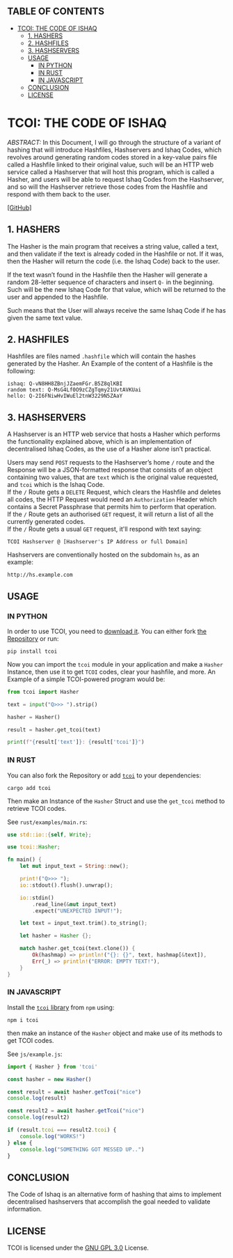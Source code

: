 ## TABLE OF CONTENTS
- [TCOI: THE CODE OF ISHAQ](#tcoi-the-code-of-ishaq)
  - [1. HASHERS](#1-hashers)
  - [2. HASHFILES](#2-hashfiles)
  - [3. HASHSERVERS](#3-hashservers)
  - [USAGE](#usage)
    - [IN PYTHON](#in-python)
    - [IN RUST](#in-rust)
    - [IN JAVASCRIPT](#in-javascript)
  - [CONCLUSION](#conclusion)
  - [LICENSE](#license)

# TCOI: THE CODE OF ISHAQ

*ABSTRACT:* In this Document, I will go through the structure of a variant of hashing that will introduce Hashfiles, Hashservers and Ishaq Codes, which revolves around generating random codes stored in a key-value pairs file called a Hashfile linked to their original value, such will be an HTTP web service called a Hashserver that will host this program, which is called a Hasher, and users will be able to request Ishaq Codes from the Hashserver, and so will the Hashserver retrieve those codes from the Hashfile and respond with them back to the user.

[[GitHub]](https://github.com/QurashiAkh/tcoi/)

## 1. HASHERS

The Hasher is the main program that receives a string value, called a text, and then validate if the text is already coded in the Hashfile or not. If it was, then the Hasher will return the code (i.e. the Ishaq Code) back to the user.

If the text wasn’t found in the Hashfile then the Hasher will generate a random 28-letter sequence of characters and insert `Q-` in the beginning. Such will be the new Ishaq Code for that value, which will be returned to the user and appended to the Hashfile.

Such means that the User will always receive the same Ishaq Code if he has given the same text value.

## 2. HASHFILES

Hashfiles are files named `.hashfile` which will contain the hashes generated by the Hasher. An Example of the content of a Hashfile is the following:

```
ishaq: Q-vN8HH8ZBnjJZaemFGr.B5Z8qlKBI
random text: Q-MsG4Lf0O9zCZgTqmy21UvtAVKUai
hello: Q-2I6FNiwHvIWuEl2tnW3229N5ZAaY
```

## 3. HASHSERVERS

A Hashserver is an HTTP web service that hosts a Hasher which performs the functionality explained above, which is an implementation of decentralised Ishaq Codes, as the use of a Hasher alone isn’t practical.

Users may send `POST` requests to the Hashserver’s home `/` route and the Response will be a JSON-formatted response that consists of an object containing two values, that are `text` which is the original value requested, and `tcoi` which is the Ishaq Code.  
If the `/` Route gets a `DELETE` Request, which clears the Hashfile and deletes all codes, the HTTP Request would need an `Authorization` Header which contains a Secret Passphrase that permits him to perform that operation.  
If the `/` Route gets an authorised `GET` request, it will return a list of all the currently generated codes.  
If the `/` Route gets a usual `GET` request, it'll respond with text saying:
```
TCOI Hashserver @ [Hashserver's IP Address or full Domain]
```

Hashservers are conventionally hosted on the subdomain `hs`, as an example:
```
http://hs.example.com
```

## USAGE

### IN PYTHON

In order to use TCOI, you need to [download it](https://pypi.org/project/tcoi/). You can either fork [the Repository](https://github.com/QurashiAkh/tcoi/) or run:

```
pip install tcoi
```

Now you can import the `tcoi` module in your application and make a `Hasher` Instance, then use it to get `TCOI` codes, clear your hashfile, and more. An Example of a simple TCOI-powered program would be:

```python
from tcoi import Hasher

text = input("Q>>> ").strip()

hasher = Hasher()

result = hasher.get_tcoi(text)

print(f"{result['text']}: {result['tcoi']}")
```

### IN RUST

You can also fork the Repository or add [`tcoi`](https://crates.io/crates/tcoi) to your dependencies:

```
cargo add tcoi
```

Then make an Instance of the `Hasher` Struct and use the `get_tcoi` method to retrieve TCOI codes.

See `rust/examples/main.rs`:
```rust
use std::io::{self, Write};

use tcoi::Hasher;

fn main() {
    let mut input_text = String::new();

    print!("Q>>> ");
    io::stdout().flush().unwrap();

    io::stdin()
        .read_line(&mut input_text)
        .expect("UNEXPECTED INPUT!");

    let text = input_text.trim().to_string();

    let hasher = Hasher {};

    match hasher.get_tcoi(text.clone()) {
        Ok(hashmap) => println!("{}: {}", text, hashmap[&text]),
        Err(_) => println!("ERROR: EMPTY TEXT!"),
    }
}
```

### IN JAVASCRIPT

Install the [`tcoi` library](https://www.npmjs.com/package/tcoi) from `npm` using:

```
npm i tcoi
```

then make an instance of the `Hasher` object and make use of its methods to get TCOI codes.

See `js/example.js`:
```javascript
import { Hasher } from 'tcoi'

const hasher = new Hasher()

const result = await hasher.getTcoi("nice")
console.log(result)

const result2 = await hasher.getTcoi("nice")
console.log(result2)

if (result.tcoi === result2.tcoi) {
    console.log("WORKS!")
} else {
    console.log("SOMETHING GOT MESSED UP..")
}
```

## CONCLUSION

The Code of Ishaq is an alternative form of hashing that aims to implement decentralised hashservers that accomplish the goal needed to validate information.

## LICENSE

TCOI is licensed under the [GNU GPL 3.0](https://www.gnu.org/licenses/gpl-3.0.txt) License.
